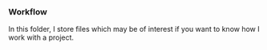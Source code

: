 ### Workflow

In this folder, I store files which may be of interest if you want to know how I work with a project.
